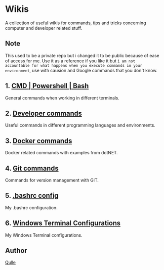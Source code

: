# Wikis
A collection of useful wikis for commands, tips and tricks concerning computer and developer related stuff.

## Note
This used to be a private repo but i changed it to be public because of ease of access for me. Use it as a reference if you like it but `i am not accountable for what happens when you execute commands in your environment`, use with causion and Google commands that you don't know.

## 1. [CMD | Powershell | Bash](/wiki-commands.md)
General commands when working in different terminals.

## 2. [Developer commands](/wiki-developer-commands.md)
Useful commands in different programming languages and environments.

## 3. [Docker commands](/wiki-docker-commands.md)
Docker related commands with examples from dotNET.

## 4. [Git commands](/wiki-git-commands.md)
Commands for version management with GIT.

## 5. [.bashrc config](/wiki-bashrc.md)
My .bashrc configuration.

## 6. [Windows Terminal Configurations](/wiki-windows-terminal.md)
My Windows Terminal configurations.

## Author
[Qulle](https://github.com/qulle/)

